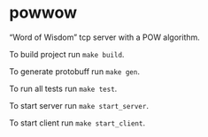 # powwow
“Word of Wisdom” tcp server with a POW algorithm.

To build project run `make build`.

To generate protobuff run `make gen`.

To run all tests run `make test`.

To start server run `make start_server`.

To start client run `make start_client`.